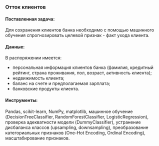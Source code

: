 ### Отток клиентов

#### Поставленная задача:
Для сохранения клиентов банка необходимо с помощью машинного обучения спрогнозировать целевой признак - факт ухода клиента.

#### Данные:
В распоряжении имеется:
- персональная информация клиентов банка (фамилия, кредитный рейтинг, страна проживания, пол, возраст, активность клиента);
- недвижимость клиента;
- баланс на счете и предполагаемая зарплата;
- банковские продукты клиента.

#### Инструменты:
Pandas, scikit-learn, NumPy, matplotlib, машинное обучение (DecisionTreeClassifier, RandomForestClassifier, LogisticRegression), проверка адекватности модели (DummyClassifier), устранение дисбаланса классов (upsampling, downsampling), преобразование категориальных признаков (One-Hot Encoding, Ordinal Encoding), масштабирование признаков.
